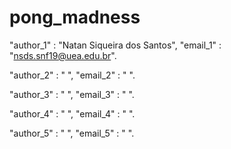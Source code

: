 # pong_madness

"author_1" : "Natan Siqueira dos Santos", "email_1" : "nsds.snf19@uea.edu.br".

"author_2" : " ", "email_2" : " ".

"author_3" : " ", "email_3" : " ".

"author_4" : " ", "email_4" : " ".

"author_5" : " ", "email_5" : " ".
